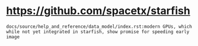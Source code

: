 # https://github.com/spacetx/starfish

```console
docs/source/help_and_reference/data_model/index.rst:modern GPUs, which while not yet integrated in starfish, show promise for speeding early image

```
